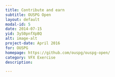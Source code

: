 ```yaml
---
title: Contribute and earn
subtitle: OUSPG Open
layout: default
modal-id: 5
date: 2014-07-15
yid: 3yS0pnfXpBQ
alt: image-alt
project-date: April 2016
for: OUSPG
homepage: https://github.com/ouspg/ouspg-open/
category: VFX Exercise
description:

---
```

